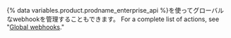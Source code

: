 {% data variables.product.prodname_enterprise_api %}を使ってグローバルなwebhookを管理することもできます。 For a complete list of actions, see "[Global webhooks](/v3/enterprise-admin/global_webhooks)."
